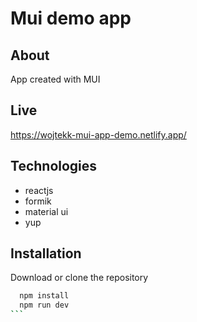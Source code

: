 # Mui demo app

## About

App created with MUI

## Live

https://wojtekk-mui-app-demo.netlify.app/

## Technologies

- reactjs
- formik
- material ui
- yup

## Installation

Download or clone the repository

````bash
  npm install
  npm run dev
```
````
